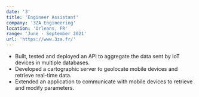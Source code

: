 ```yaml
---
date: '3'
title: 'Engineer Assistant'
company: '3ZA Engineering'
location: 'Orleans, FR'
range: 'June - September 2021'
url: 'https://www.3za.fr/'
---
```


- Built, tested and deployed an API to aggregate the data sent by IoT devices in multiple databases.
- Developed a cartographic server to geolocate mobile devices and retrieve real-time data.
- Extended an application to communicate with mobile devices to retrieve and modify parameters.